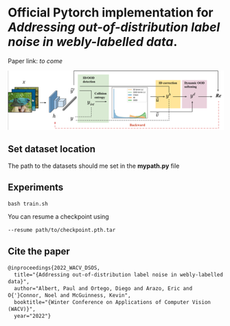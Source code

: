 # Official Pytorch implementation for *Addressing out-of-distribution label noise in webly-labelled data*.
Paper link: *to come*

![DSOS](DSOS.png)

## Set dataset location
The path to the datasets should me set in the **mypath.py** file

## Experiments
```
bash train.sh
```
You can resume a checkpoint using 
```
--resume path/to/checkpoint.pth.tar
```

## Cite the  paper
```
@inproceedings{2022_WACV_DSOS,
  title="{Addressing out-of-distribution label noise in webly-labelled data}",
  author="Albert, Paul and Ortego, Diego and Arazo, Eric and O{'}Connor, Noel and McGuinness, Kevin",
  booktitle="{Winter Conference on Applications of Computer Vision (WACV)}",
  year="2022"}
```
